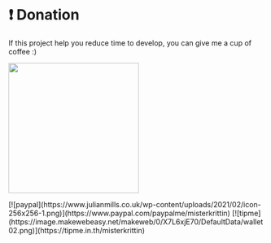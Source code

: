 # ❗ Donation
If this project help you reduce time to develop, you can give me a cup of coffee :)
<p align="left">
  <img width="256" height="256" src="https://www.julianmills.co.uk/wp-content/uploads/2021/02/icon-256x256-1.png">
</p>
[![paypal](https://www.julianmills.co.uk/wp-content/uploads/2021/02/icon-256x256-1.png)](https://www.paypal.com/paypalme/misterkrittin)
[![tipme](https://image.makewebeasy.net/makeweb/0/X7L6xjE70/DefaultData/wallet02.png)](https://tipme.in.th/misterkrittin)
